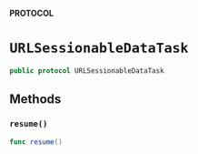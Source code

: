 **PROTOCOL**

# `URLSessionableDataTask`

```swift
public protocol URLSessionableDataTask
```

## Methods
### `resume()`

```swift
func resume()
```
